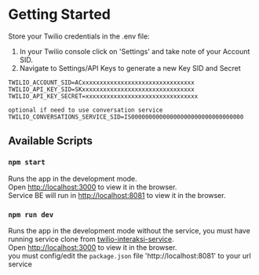 # Getting Started

Store your Twilio credentials in the .env file:
1. In your Twilio console click on 'Settings' and take note of your Account SID.
2. Navigate to Settings/API Keys to generate a new Key SID and Secret

```.env
TWILIO_ACCOUNT_SID=ACxxxxxxxxxxxxxxxxxxxxxxxxxxxxxxxx
TWILIO_API_KEY_SID=SKxxxxxxxxxxxxxxxxxxxxxxxxxxxxxxxx
TWILIO_API_KEY_SECRET=xxxxxxxxxxxxxxxxxxxxxxxxxxxxxxxx

optional if need to use conversation service
TWILIO_CONVERSATIONS_SERVICE_SID=IS00000000000000000000000000000000
```

## Available Scripts

### `npm start`

Runs the app in the development mode.\
Open [http://localhost:3000](http://localhost:3000) to view it in the browser.\
Service BE will run in [http://localhost:8081](http://localhost:8081) to view it in the browser.

### `npm run dev`

Runs the app in the development mode without the service, you must have running service clone from [twilio-interaksi-service](https://github.com/talentlytica/twilio-interaksi-service.git).\
Open [http://localhost:3000](http://localhost:3000) to view it in the browser.\
you must config/edit the `package.json` file 'http://localhost:8081' to your url service
